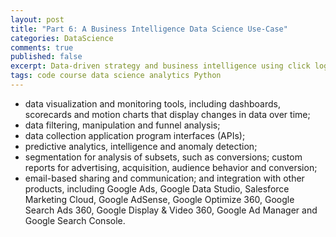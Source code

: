 ```yaml
---
layout: post
title: "Part 6: A Business Intelligence Data Science Use-Case"
categories: DataScience
comments: true
published: false
excerpt: Data-driven strategy and business intelligence using click logs
tags: code course data science analytics Python
---
```


- data visualization and monitoring tools, including dashboards, scorecards and motion charts that display changes in data over time;
- data filtering, manipulation and funnel analysis;
- data collection application program interfaces (APIs);
- predictive analytics, intelligence and anomaly detection;
- segmentation for analysis of subsets, such as conversions;
custom reports for advertising, acquisition, audience behavior and conversion;
- email-based sharing and communication; and
integration with other products, including Google Ads, Google Data Studio, Salesforce Marketing Cloud, Google AdSense, Google Optimize 360, Google Search Ads 360, Google Display & Video 360, Google Ad Manager and Google Search Console.
